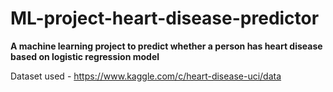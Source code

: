 # ML-project-heart-disease-predictor
**A machine learning project to predict whether a person has heart disease based on logistic regression model**

Dataset used - https://www.kaggle.com/c/heart-disease-uci/data
